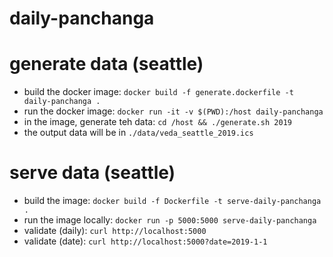 # daily-panchanga

# generate data (seattle)

- build the docker image: `docker build -f generate.dockerfile -t daily-panchanga .`
- run the docker image: `docker run -it -v $(PWD):/host daily-panchanga`
- in the image, generate teh data: `cd /host && ./generate.sh 2019`
- the output data will be in `./data/veda_seattle_2019.ics`

# serve data (seattle)

- build the image: `docker build -f Dockerfile -t serve-daily-panchanga .`
- run the image locally: `docker run -p 5000:5000 serve-daily-panchanga`
- validate (daily): `curl http://localhost:5000`
- validate (date): `curl http://localhost:5000?date=2019-1-1`
